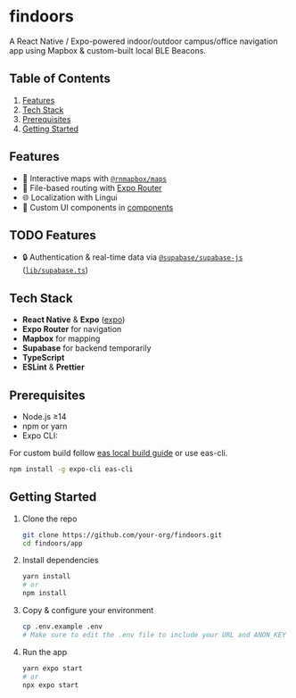 # findoors

A React Native / Expo-powered indoor/outdoor campus/office navigation app using Mapbox & custom-built local BLE Beacons.

## Table of Contents

1. [Features](#features)  
2. [Tech Stack](#tech-stack)  
3. [Prerequisites](#prerequisites)  
4. [Getting Started](#getting-started)  

## Features

- 📍 Interactive maps with [`@rnmapbox/maps`](package.json)  
- 🚀 File-based routing with [Expo Router](app/_layout.tsx)  
- 🌐 Localization with Lingui  
- 🎨 Custom UI components in [components](components/)  

## TODO Features

- 🔒 Authentication & real-time data via [`@supabase/supabase-js`](package.json) ([`lib/supabase.ts`](lib/supabase.ts))  

## Tech Stack

- **React Native** & **Expo** ([expo](package.json))  
- **Expo Router** for navigation  
- **Mapbox** for mapping  
- **Supabase** for backend temporarily
- **TypeScript**  
- **ESLint** & **Prettier**  

## Prerequisites

- Node.js ≥14  
- npm or yarn  
- Expo CLI:  

For custom build follow [eas local build guide](https://docs.expo.dev/build-reference/local-builds/) or use eas-cli.

  ```bash
  npm install -g expo-cli eas-cli
  ```

## Getting Started

1. Clone the repo

   ```bash
   git clone https://github.com/your-org/findoors.git
   cd findoors/app
   ```

2. Install dependencies

   ```bash
   yarn install
   # or
   npm install
   ```

3. Copy & configure your environment

   ```bash
   cp .env.example .env
   # Make sure to edit the .env file to include your URL and ANON_KEY
   ```

4. Run the app

   ```bash
   yarn expo start
   # or
   npx expo start
   ```

